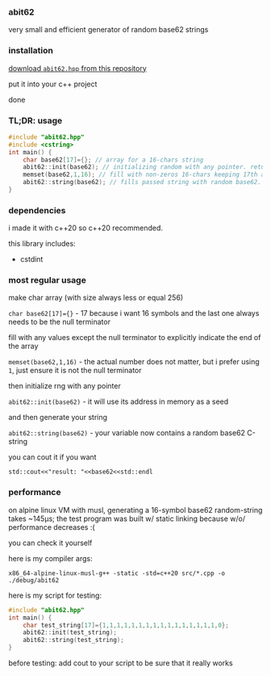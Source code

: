 ### abit62

very small and efficient generator of random base62 strings

### installation

[download `abit62.hpp` from this repository](/src/abit62.hpp)

put it into your c++ project

done

### TL;DR: usage

```cpp
#include "abit62.hpp"
#include <cstring>
int main() {
    char base62[17]={}; // array for a 16-chars string
    abit62::init(base62); // initializing random with any pointer. returns bool
    memset(base62,1,16); // fill with non-zeros 16-chars keeping 17th as zero
    abit62::string(base62); // fills passed string with random base62. returns bool
}
```

### dependencies

i made it with c++20 so c++20 recommended.

this library includes:
+ cstdint

### most regular usage

make char array (with size always less or equal 256)

`char base62[17]={}` - 17 because i want 16 symbols and the last one always needs to be the null terminator

fill with any values except the null terminator to explicitly indicate the end of the array

`memset(base62,1,16)` - the actual number does not matter, but i prefer using `1`, just ensure it is not the null terminator

then initialize rng with any pointer

`abit62::init(base62)` - it will use its address in memory as a seed

and then generate your string

`abit62::string(base62)` - your variable now contains a random base62 C-string

you can cout it if you want

`std::cout<<"result: "<<base62<<std::endl`

### performance

on alpine linux VM with musl, generating a 16-symbol base62 random-string takes ~145µs; the test program was built w/ static linking because w/o/ performance decreases :(

you can check it yourself

here is my compiler args:

`x86_64-alpine-linux-musl-g++ -static -std=c++20 src/*.cpp -o ./debug/abit62`

here is my script for testing:

```cpp
#include "abit62.hpp"
int main() {
    char test_string[17]={1,1,1,1,1,1,1,1,1,1,1,1,1,1,1,1,0};
    abit62::init(test_string);
    abit62::string(test_string);
}
```

before testing: add cout to your script to be sure that it really works
